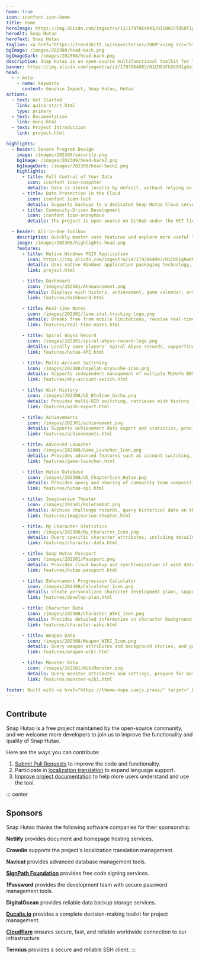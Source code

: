 ```yaml
---
home: true
icon: iconfont icon-home
title: Home
heroImage: https://img.alicdn.com/imgextra/i2/1797064093/O1CN01FTdSDT1g6e7p1HAv6_!!1797064093.png_.webp
heroAlt: Snap Hutao
heroText: Snap Hutao
tagline: <a href="https://trendshift.io/repositories/2009"><img src="https://trendshift.io/api/badge/repositories/2009" alt="trend"/></a><br>Multifunctional Open-source Genshin Impact Toolkit 🧰
bgImage: /images/202308/head-back.png
bgImageDark: /images/202308/head-back.png
description: Snap Hutao is an open-source multifunctional toolkit for the Windows platform, featuring an advanced launcher, wish history export, real-time notes, and more, enhancing the gaming experience for desktop players.
banner: https://img.alicdn.com/imgextra/i1/1797064093/O1CN01FkOS5H1g6e1z8LCaD_!!1797064093.png
head:
  - - meta
    - name: keywords
      content: Genshin Impact, Snap Hutao, Hutao
actions:
  - text: Get Started
    link: quick-start.html
    type: primary
  - text: Documentation
    link: menu.html
  - text: Project Introduction
    link: project.html

highlights:
  - header: Secure Program Design
    image: /images/202309/security.png
    bgImage: /images/202309/head-back2.png
    bgImageDark: /images/202309/head-back2.png
    highlights:
      - title: Full Control of Your Data
        icon: iconfont icon-computer
        details: Data is stored locally by default, without relying on cloud services or third-party platforms, ensuring your autonomy in data access.
      - title: Data Protection in the Cloud
        icon: iconfont icon-lock
        details: Supports backups to a dedicated Snap Hutao Cloud server, ensuring data can be safely recovered if a device is lost.
      - title: Community-Driven Development
        icon: iconfont icon-anonymous
        details: The project is open-source on GitHub under the MIT license, welcoming community code review and contributions. Packaging and publishing are fully automated via pipelines, without manual intervention, ensuring security and consistency.

  - header: All-in-One Toolbox
    description: Quickly master core features and explore more useful tools.
    image: /images/202308/highlights-head.png
    features:
      - title: Native Windows MSIX Application
        icon: https://img.alicdn.com/imgextra/i4/1797064093/O1CN01gOw0Nk1g6e0yjfAlD_!!1797064093.png_.webp
        details: Uses native Windows application packaging technology, supports sandbox isolation, ensuring system stability and cleanliness.
        link: project.html

      - title: Dashboard
        icon: /images/202501/Announcement.png
        details: Displays wish history, achievement, game calendar, and event announcements in the simplest way, and provides quick access to launch the game.
        link: features/dashboard.html

      - title: Real-time Notes
        icon: /images/202301/live-stat-tracking-logo.png
        details: Breaks free from mobile limitations, receive real-time note notifications on PC, integrated with native Windows notification features.
        link: features/real-time-notes.html

      - title: Spiral Abyss Record
        icon: /images/202301/spiral-abyss-record-logo.png
        details: Locally save players' Spiral Abyss records, supporting historical record queries and statistical analysis.
        link: features/hutao-API.html

      - title: Multi-Account Switching
        icon: /images/202308/hoyolab-miyoushe-Icon.png
        details: Supports independent management of multiple MiHoYo BBS accounts, easily switching and saving profiles for each account.
        link: features/mhy-account-switch.html

      - title: Wish History
        icon: /images/202308/UI_BtnIcon_Gacha.png
        details: Provides multi-UID switching, retrieves wish history from log files or other exported data, and saves it permanently.
        link: features/wish-export.html

      - title: Achievements
        icon: /images/202301/achievement.png
        details: Supports achievement data export and statistics, providing hidden achievement target management.
        link: features/achievements.html

      - title: Advanced Launcher
        icon: /images/202308/Game_Launcher_Icon.png
        details: Provides advanced features such as account switching, server switching, and window settings, optimizing the game launch experience.
        link: features/game-launcher.html

      - title: Hutao Database
        icon: /images/202308/UI_ChapterIcon_Hutao.png
        details: Provides query and sharing of community team compositions, weapon and artifact combinations.
        link: features/hutao-api.html

      - title: Imaginarium Theater
        icon: /images/202501/RoleCombat.png
        details: Archive challenge records, query historical data on the usage rate of each character.
        link: features/imaginarium-theater.html

      - title: My Character Statistics
        icon: /images/202308/My_Character_Icon.png
        details: Query specific character attributes, including detailed data on levels, constellations, weapons, and talents.
        link: features/character-data.html

      - title: Snap Hutao Passport
        icon: /images/202501/Passport.png
        details: Provides cloud backup and synchronization of wish data, supporting data migration across multiple devices.
        link: features/hutao-passport.html

      - title: Enhancement Progression Calculator
        icon: /images/202308/Calculator_Icon.png
        details: Create personalized character development plans, supports multiple accounts and item logging.
        link: features/develop-plan.html

      - title: Character Data
        icon: /images/202308/Character_WIKI_Icon.png
        details: Provides detailed information on character background stories, training materials, and player recommendations.
        link: features/character-wiki.html

      - title: Weapon Data
        icon: /images/202308/Weapon_WIKI_Icon.png
        details: Query weapon attributes and background stories, and get character matching recommendations.
        link: features/weapon-wiki.html

      - title: Monster Data
        icon: /images/202501/WikiMonster.png
        details: Query monster attributes and settings, prepare for battles in the game.
        link: features/monster-wiki.html

footer: Built with <a href="https://theme-hope.vuejs.press/" target="_blank">VuePress Theme Hope</a> | Delivering the ultimate gaming experience for Genshin Impact PC players through the power of the open-source community.
---
```


## Contribute

Snap Hutao is a free project maintained by the open-source community, and we welcome more developers to join us to improve the functionality and quality of Snap Hutao.

Here are the ways you can contribute:

1. [Submit Pull Requests](development/contribute.md) to improve the code and functionality.
2. Participate in [localization translation](i18n.md) to expand language support.
3. [Improve project documentation](https://github.com/DGP-Studio/Snap.Hutao.Docs) to help more users understand and use the tool.

<!-- @include: star-request.md -->

::: center

## Sponsors

Snap Hutao thanks the following software companies for their sponsorship:

<SponsorList />

**Netlify** provides document and homepage hosting services.

**Crowdin** supports the project's localization translation management.

**Navicat** provides advanced database management tools.

[**SignPath Foundation**](https://signpath.org/) provides free code signing services.

**1Password** provides the development team with secure password management tools.

**DigitalOcean** provides reliable data backup storage services.

[**Ducalis.io**](https://hi.ducalis.io/) provides a complete decision-making toolkit for project management.

[**Cloudflare**](https://www.cloudflare.com/) ensures secure, fast, and reliable worldwide connection to our infrastructure

**Termius** provides a secure and reliable SSH client.
:::
